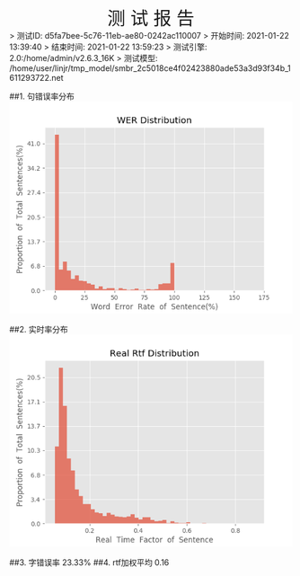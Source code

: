 <center><font size=6>测 试 报 告</font></center>
>	测试ID: d5fa7bee-5c76-11eb-ae80-0242ac110007
>	开始时间: 2021-01-22 13:39:40
>	结束时间: 2021-01-22 13:59:23
>	测试引擎: 2.0:/home/admin/v2.6.3_16K
>	测试模型: /home/user/linjr/tmp_model/smbr_2c5018ce4f02423880ade53a3d93f34b_1611293722.net

##1. 句错误率分布
![wer_distribution](./Wer_Distribution.png)

##2. 实时率分布
![read_rtf_distribution](./Real_Rtf_Distribution.png)

##3. 字错误率
23.33%
##4. rtf加权平均
0.16

